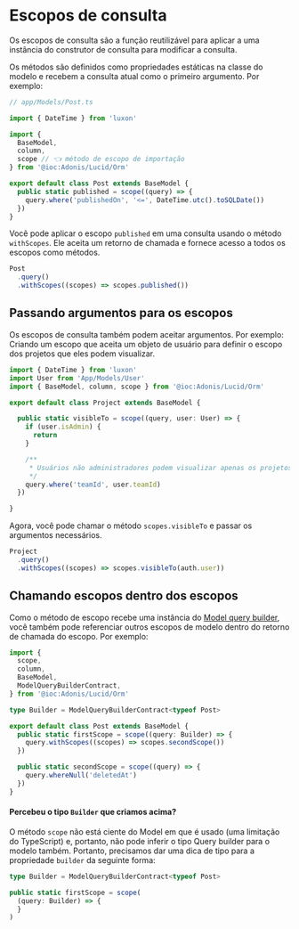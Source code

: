 # Escopos de consulta

Os escopos de consulta são a função reutilizável para aplicar a uma instância do construtor de consulta para modificar a consulta.

Os métodos são definidos como propriedades estáticas na classe do modelo e recebem a consulta atual como o primeiro argumento. Por exemplo:

```ts
// app/Models/Post.ts

import { DateTime } from 'luxon'

import {
  BaseModel,
  column,
  scope // 👈 método de escopo de importação
} from '@ioc:Adonis/Lucid/Orm'

export default class Post extends BaseModel {
  public static published = scope((query) => {
    query.where('publishedOn', '<=', DateTime.utc().toSQLDate())
  })
}
```

Você pode aplicar o escopo `published` em uma consulta usando o método `withScopes`. Ele aceita um retorno de chamada e fornece acesso a todos os escopos como métodos.

```ts
Post
  .query()
  .withScopes((scopes) => scopes.published())
```

## Passando argumentos para os escopos
Os escopos de consulta também podem aceitar argumentos. Por exemplo: Criando um escopo que aceita um objeto de usuário para definir o escopo dos projetos que eles podem visualizar.

```ts
import { DateTime } from 'luxon'
import User from 'App/Models/User'
import { BaseModel, column, scope } from '@ioc:Adonis/Lucid/Orm'

export default class Project extends BaseModel {

  public static visibleTo = scope((query, user: User) => {
    if (user.isAdmin) {
      return
    }

    /**
     * Usuários não administradores podem visualizar apenas os projetos de sua própria equipe
     */
    query.where('teamId', user.teamId)
  })

}
```

Agora, você pode chamar o método `scopes.visibleTo` e passar os argumentos necessários.

```ts
Project
  .query()
  .withScopes((scopes) => scopes.visibleTo(auth.user))
```

## Chamando escopos dentro dos escopos
Como o método de escopo recebe uma instância do [Model query builder](../../reference/database/orm/query-builder.md), você também pode referenciar outros escopos de modelo dentro do retorno de chamada do escopo. Por exemplo:

```ts
import {
  scope,
  column,
  BaseModel,
  ModelQueryBuilderContract,
} from '@ioc:Adonis/Lucid/Orm'

type Builder = ModelQueryBuilderContract<typeof Post>

export default class Post extends BaseModel {
  public static firstScope = scope((query: Builder) => {
    query.withScopes((scopes) => scopes.secondScope())
  })

  public static secondScope = scope((query) => {
    query.whereNull('deletedAt')
  })
}
```

#### Percebeu o tipo `Builder` que criamos acima?

O método `scope` não está ciente do Model em que é usado (uma limitação do TypeScript) e, portanto, não pode inferir o tipo Query builder para o modelo também. Portanto, precisamos dar uma dica de tipo para a propriedade `builder` da seguinte forma:

```ts {1,4}
type Builder = ModelQueryBuilderContract<typeof Post>

public static firstScope = scope(
  (query: Builder) => {
  }
)
```
